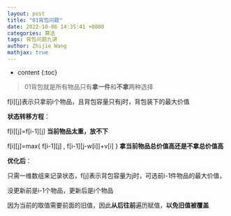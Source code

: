 ```yaml
---
layout: post
title: "01背包问题"
date: 2022-10-06 14:35:41 +0800
categories: 算法
tags: 背包问题九讲
author: Zhijie Wang
mathjax: true
---
```


* content
{:toc}










> 01背包就是所有物品只有**拿一件**和**不拿**两种选择

f[i][j]表示只拿前i个物品，且背包容量只有j时，背包装下的最大价值

**状态转移方程**：

f[i][j]=f[i-1][j] **当前物品太重，放不下**

f[i][j]=max{ f[i-1][j] , f[i-1][j-w[i]]+v[i] }  **拿当前物品总价值高还是不拿总价值高**

**优化后**：

只需一维数组来记录状态，f[j]表示背包容量为j时，可选前i-1件物品的最大价值，

没更新前是i-1个物品，更新后是i个物品

因为当前的取值需要前面的旧值，因此**从后往前**遍历赋值，**以免旧值被覆盖**

